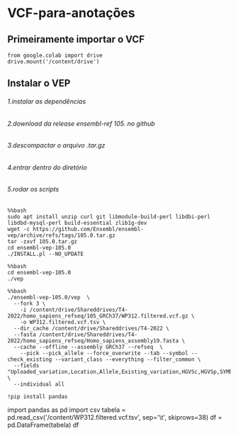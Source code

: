 # VCF-para-anotações

## Primeiramente importar o VCF 
```
from google.colab import drive
drive.mount('/content/drive')
```
## Instalar o VEP

###### 1.instalar as dependências
###### 2.download da release ensembl-ref 105. no github
###### 3.descompactar o arquivo .tar.gz
###### 4.entrar dentro do diretório
###### 5.rodar os scripts

```
%%bash
sudo apt install unzip curl git libmodule-build-perl libdbi-perl libdbd-mysql-perl build-essential zlib1g-dev
wget -c https://github.com/Ensembl/ensembl-vep/archive/refs/tags/105.0.tar.gz
tar -zxvf 105.0.tar.gz
cd ensembl-vep-105.0
./INSTALL.pl --NO_UPDATE
```

```
%%bash
cd ensembl-vep-105.0
./vep
```
```
%%bash
./ensembl-vep-105.0/vep  \
  --fork 3 \
	-i /content/drive/Shareddrives/T4-2022/homo_sapiens_refseq/105_GRCh37/WP312.filtered.vcf.gz \
	-o WP312.filtered.vcf.tsv \
  --dir_cache /content/drive/Shareddrives/T4-2022 \
  --fasta /content/drive/Shareddrives/T4-2022/homo_sapiens_refseq/Homo_sapiens_assembly19.fasta \
  --cache --offline --assembly GRCh37 --refseq  \
	--pick --pick_allele --force_overwrite --tab --symbol --check_existing --variant_class --everything --filter_common \
  --fields "Uploaded_variation,Location,Allele,Existing_variation,HGVSc,HGVSp,SYMBOL,Consequence,IND,ZYG,Amino_acids,CLIN_SIG,PolyPhen,SIFT,VARIANT_CLASS,FREQS" \
  --individual all
```
```
!pip install pandas
```
import pandas as pd
import csv
tabela = pd.read_csv('/content/WP312.filtered.vcf.tsv', sep='\t', skiprows=38)
df = pd.DataFrame(tabela)
df
```

